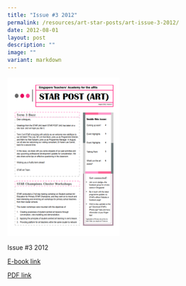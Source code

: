 ```yaml
---
title: "Issue #3 2012"
permalink: /resources/art-star-posts/art-issue-3-2012/
date: 2012-08-01
layout: post
description: ""
image: ""
variant: markdown
---
```

<img src="/images/xc.png" style="width:50%">
		 
Issue #3 2012

[E-book link](https://issuu.com/moe_star/docs/2012_star-post_art_3)

[PDF link](/files/227ef4328_u6566.pdf)